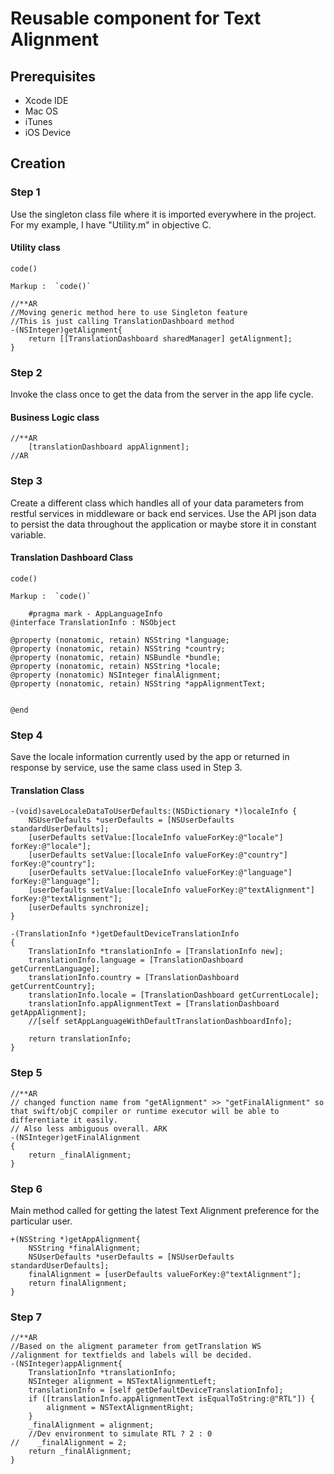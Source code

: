 # Reusable component for Text Alignment

## Prerequisites

* Xcode IDE
* Mac OS
* iTunes
* iOS Device

## Creation

### Step 1

Use the singleton class file where it is imported everywhere in the project. For my example, I have "Utility.m" in objective C.

#### Utility class

`code()`

    Markup :  `code()`

```objective-c.
//**AR
//Moving generic method here to use Singleton feature
//This is just calling TranslationDashboard method
-(NSInteger)getAlignment{
    return [[TranslationDashboard sharedManager] getAlignment];
}
```

### Step 2

Invoke the class once to get the data from the server in the app life cycle.

#### Business Logic class

```objective-c.
//**AR
    [translationDashboard appAlignment];
//AR
```

### Step 3

Create a different class which handles all of your data parameters from restful services in middleware or back end services.
Use the API json data to persist the data throughout the application or maybe store it in constant variable.

#### Translation Dashboard Class

`code()`

    Markup :  `code()`

```objective-c.
    #pragma mark - AppLanguageInfo
@interface TranslationInfo : NSObject

@property (nonatomic, retain) NSString *language;
@property (nonatomic, retain) NSString *country;
@property (nonatomic, retain) NSBundle *bundle;
@property (nonatomic, retain) NSString *locale;
@property (nonatomic) NSInteger finalAlignment;
@property (nonatomic, retain) NSString *appAlignmentText;


@end
```

### Step 4

Save the locale information currently used by the app or returned in response by service, use the same class used in Step 3.

#### Translation  Class

```objective-c.
-(void)saveLocaleDataToUserDefaults:(NSDictionary *)localeInfo {
    NSUserDefaults *userDefaults = [NSUserDefaults standardUserDefaults];
    [userDefaults setValue:[localeInfo valueForKey:@"locale"] forKey:@"locale"];
    [userDefaults setValue:[localeInfo valueForKey:@"country"] forKey:@"country"];
    [userDefaults setValue:[localeInfo valueForKey:@"language"] forKey:@"language"];
    [userDefaults setValue:[localeInfo valueForKey:@"textAlignment"] forKey:@"textAlignment"];
    [userDefaults synchronize];
}
```

```objective-c.
-(TranslationInfo *)getDefaultDeviceTranslationInfo
{
    TranslationInfo *translationInfo = [TranslationInfo new];
    translationInfo.language = [TranslationDashboard getCurrentLanguage];
    translationInfo.country = [TranslationDashboard getCurrentCountry];
    translationInfo.locale = [TranslationDashboard getCurrentLocale];
    translationInfo.appAlignmentText = [TranslationDashboard getAppAlignment];
    //[self setAppLanguageWithDefaultTranslationDashboardInfo];

    return translationInfo;
}
```

### Step 5

```objective-c.
//**AR
// changed function name from "getAlignment" >> "getFinalAlignment" so that swift/objC compiler or runtime executor will be able to differentiate it easily.
// Also less ambiguous overall. ARK
-(NSInteger)getFinalAlignment
{
    return _finalAlignment;
}
```

### Step 6

Main method called for getting the latest Text Alignment preference for the particular user.

```objective-c.
+(NSString *)getAppAlignment{
    NSString *finalAlignment;
    NSUserDefaults *userDefaults = [NSUserDefaults standardUserDefaults];
    finalAlignment = [userDefaults valueForKey:@"textAlignment"];
    return finalAlignment;
}
```

### Step 7

```objective-c.
//**AR
//Based on the aligment parameter from getTranslation WS
//alignment for textfields and labels will be decided.
-(NSInteger)appAlignment{
    TranslationInfo *translationInfo;
    NSInteger alignment = NSTextAlignmentLeft;
    translationInfo = [self getDefaultDeviceTranslationInfo];
    if ([translationInfo.appAlignmentText isEqualToString:@"RTL"]) {
        alignment = NSTextAlignmentRight;
    }
    _finalAlignment = alignment;
    //Dev environment to simulate RTL ? 2 : 0
//    _finalAlignment = 2;
    return _finalAlignment;
}
```
